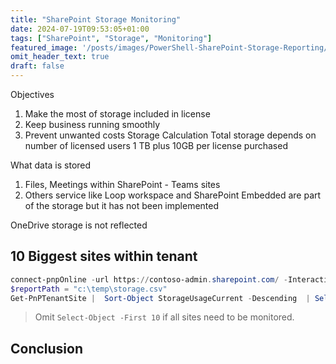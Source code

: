 ```yaml
---
title: "SharePoint Storage Monitoring"
date: 2024-07-19T09:53:05+01:00
tags: ["SharePoint", "Storage", "Monitoring"]
featured_image: '/posts/images/PowerShell-SharePoint-Storage-Reporting/Storage_Metric.png'
omit_header_text: true
draft: false
---
```


Objectives
1.	Make the most of storage included in license
2.	Keep business running smoothly
3.	Prevent unwanted costs
Storage Calculation
Total storage depends on number of licensed users
1 TB plus 10GB per license purchased


What data is stored
1.	Files, Meetings within SharePoint - Teams sites
2.	Others service like Loop workspace and SharePoint Embedded are part of the storage but it has not been implemented

OneDrive storage is not reflected


## 10 Biggest sites within tenant

```PowerShell
connect-pnpOnline -url https://contoso-admin.sharepoint.com/ -Interactive
$reportPath = "c:\temp\storage.csv"
Get-PnPTenantSite |  Sort-Object StorageUsageCurrent -Descending  | Select-Object Url, @{Name='StorageUsageCurrent (GB)'; Expression={$_.StorageUsageCurrent / 1024}}, @{Name='StorageQuota (GB)'; Expression={$_.StorageQuota / 1024}}, @{Name='% Used'; Expression={'{0:P2}' -f ($_.StorageUsageCurrent / $_.StorageQuota)}} | Select-Object -First 10| export-csv  $reportPath -notypeinformation
```

> Omit `Select-Object -First 10` if all sites need to be monitored. 


## Conclusion



